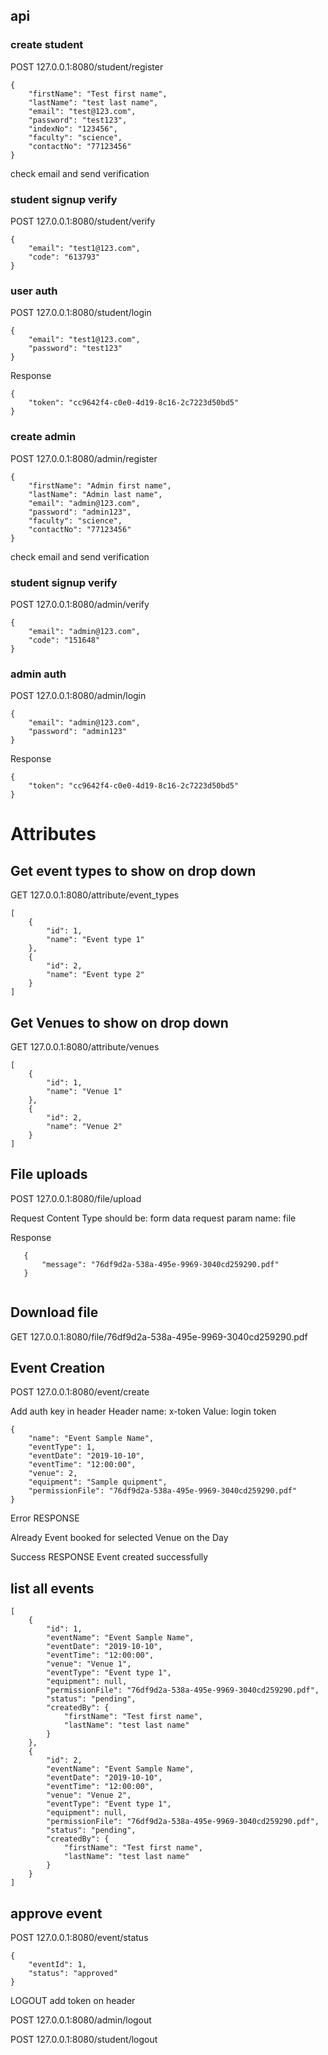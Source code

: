 ## api

### create student

POST 127.0.0.1:8080/student/register
```
{
	"firstName": "Test first name",
	"lastName": "test last name",
	"email": "test@123.com",
	"password": "test123",
	"indexNo": "123456",
	"faculty": "science",
	"contactNo": "77123456"
}
```

check email and send verification

### student signup verify
POST 127.0.0.1:8080/student/verify
```
{
	"email": "test1@123.com",
	"code": "613793"
}
```

### user auth
POST 127.0.0.1:8080/student/login
```
{
	"email": "test1@123.com",
	"password": "test123"
}
```

Response
```
{
    "token": "cc9642f4-c0e0-4d19-8c16-2c7223d50bd5"
}
```

### create admin

POST 127.0.0.1:8080/admin/register

```
{
	"firstName": "Admin first name",
	"lastName": "Admin last name",
	"email": "admin@123.com",
	"password": "admin123",
	"faculty": "science",
	"contactNo": "77123456"
}
```


check email and send verification

### student signup verify
POST 127.0.0.1:8080/admin/verify
```
{
	"email": "admin@123.com",
	"code": "151648"
}
```


### admin auth
POST 127.0.0.1:8080/admin/login
```
{
	"email": "admin@123.com",
	"password": "admin123"
}
```

Response
```
{
    "token": "cc9642f4-c0e0-4d19-8c16-2c7223d50bd5"
}
```

# Attributes

## Get event types to show on drop down 
GET 127.0.0.1:8080/attribute/event_types
```
[
    {
        "id": 1,
        "name": "Event type 1"
    },
    {
        "id": 2,
        "name": "Event type 2"
    }
]
```


## Get Venues to show on drop down 
GET 127.0.0.1:8080/attribute/venues
```
[
    {
        "id": 1,
        "name": "Venue 1"
    },
    {
        "id": 2,
        "name": "Venue 2"
    }
]
```



## File uploads


POST 127.0.0.1:8080/file/upload

Request Content Type should be:
form data
request param name: file 

Response
```
   {
       "message": "76df9d2a-538a-495e-9969-3040cd259290.pdf"
   }
   
```

## Download file
GET 127.0.0.1:8080/file/76df9d2a-538a-495e-9969-3040cd259290.pdf


##  Event Creation
POST 127.0.0.1:8080/event/create

Add auth key in header
Header name: x-token
Value: login token

```
{
	"name": "Event Sample Name",
	"eventType": 1,
	"eventDate": "2019-10-10",
	"eventTime": "12:00:00",
	"venue": 2,
	"equipment": "Sample quipment",
	"permissionFile": "76df9d2a-538a-495e-9969-3040cd259290.pdf"
}
```


Error RESPONSE

Already Event booked for selected Venue on the Day 

Success RESPONSE
Event created successfully

## list all events

```
[
    {
        "id": 1,
        "eventName": "Event Sample Name",
        "eventDate": "2019-10-10",
        "eventTime": "12:00:00",
        "venue": "Venue 1",
        "eventType": "Event type 1",
        "equipment": null,
        "permissionFile": "76df9d2a-538a-495e-9969-3040cd259290.pdf",
        "status": "pending",
        "createdBy": {
            "firstName": "Test first name",
            "lastName": "test last name"
        }
    },
    {
        "id": 2,
        "eventName": "Event Sample Name",
        "eventDate": "2019-10-10",
        "eventTime": "12:00:00",
        "venue": "Venue 2",
        "eventType": "Event type 1",
        "equipment": null,
        "permissionFile": "76df9d2a-538a-495e-9969-3040cd259290.pdf",
        "status": "pending",
        "createdBy": {
            "firstName": "Test first name",
            "lastName": "test last name"
        }
    }
]
```

## approve event
POST 127.0.0.1:8080/event/status

```
{
	"eventId": 1,
	"status": "approved"
}

```

LOGOUT
add token on header 

POST 127.0.0.1:8080/admin/logout

POST 127.0.0.1:8080/student/logout

